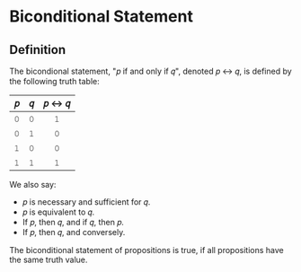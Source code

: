 # Biconditional Statement

## Definition

The bicondional statement, "&#x1D45D; if and only if &#x1D45E;", denoted &#x1D45D; &#x2194; &#x1D45E;, is defined by the following truth table:

|&#x1D45D;|&#x1D45E;|&#x1D45D; &#x2194; &#x1D45E;
|:-:|:-:|:-:
|&#x1D7F6;|&#x1D7F6;|&#x1D7F7;
|&#x1D7F6;|&#x1D7F7;|&#x1D7F6;
|&#x1D7F7;|&#x1D7F6;|&#x1D7F6;
|&#x1D7F7;|&#x1D7F7;|&#x1D7F7;

We also say:
- &#x1D45D; is necessary and sufficient for &#x1D45E;.
- &#x1D45D; is equivalent to &#x1D45E;.
- If &#x1D45D;, then &#x1D45E;, and if &#x1D45E;, then &#x1D45D;.
- If &#x1D45D;, then &#x1D45E;, and conversely.

The biconditional statement of propositions is true, if all propositions have the same truth value.